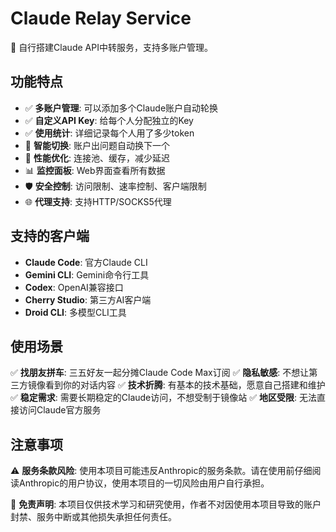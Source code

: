 # Claude Relay Service

🔐 自行搭建Claude API中转服务，支持多账户管理。

## 功能特点

- ✅ **多账户管理**: 可以添加多个Claude账户自动轮换
- ✅ **自定义API Key**: 给每个人分配独立的Key
- ✅ **使用统计**: 详细记录每个人用了多少token
- 🔄 **智能切换**: 账户出问题自动换下一个
- 🚀 **性能优化**: 连接池、缓存，减少延迟
- 📊 **监控面板**: Web界面查看所有数据
- 🛡️ **安全控制**: 访问限制、速率控制、客户端限制
- 🌐 **代理支持**: 支持HTTP/SOCKS5代理

## 支持的客户端

- **Claude Code**: 官方Claude CLI
- **Gemini CLI**: Gemini命令行工具
- **Codex**: OpenAI兼容接口
- **Cherry Studio**: 第三方AI客户端
- **Droid CLI**: 多模型CLI工具

## 使用场景

✅ **找朋友拼车**: 三五好友一起分摊Claude Code Max订阅
✅ **隐私敏感**: 不想让第三方镜像看到你的对话内容
✅ **技术折腾**: 有基本的技术基础，愿意自己搭建和维护
✅ **稳定需求**: 需要长期稳定的Claude访问，不想受制于镜像站
✅ **地区受限**: 无法直接访问Claude官方服务

## 注意事项

⚠️ **服务条款风险**: 使用本项目可能违反Anthropic的服务条款。请在使用前仔细阅读Anthropic的用户协议，使用本项目的一切风险由用户自行承担。

📖 **免责声明**: 本项目仅供技术学习和研究使用，作者不对因使用本项目导致的账户封禁、服务中断或其他损失承担任何责任。
